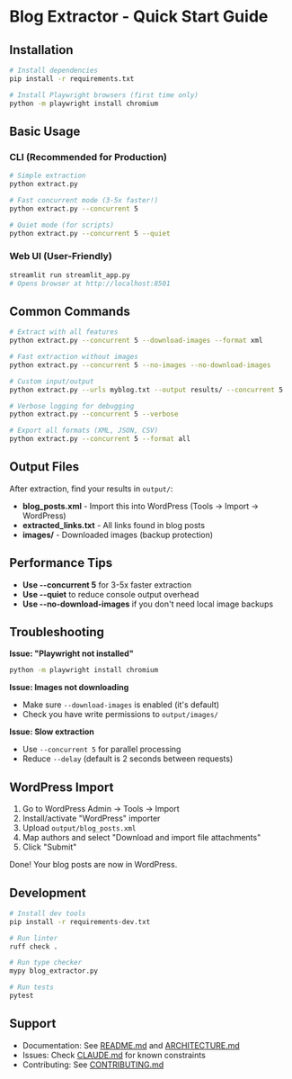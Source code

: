 # Blog Extractor - Quick Start Guide

## Installation

```bash
# Install dependencies
pip install -r requirements.txt

# Install Playwright browsers (first time only)
python -m playwright install chromium
```

## Basic Usage

### CLI (Recommended for Production)

```bash
# Simple extraction
python extract.py

# Fast concurrent mode (3-5x faster!)
python extract.py --concurrent 5

# Quiet mode (for scripts)
python extract.py --concurrent 5 --quiet
```

### Web UI (User-Friendly)

```bash
streamlit run streamlit_app.py
# Opens browser at http://localhost:8501
```

## Common Commands

```bash
# Extract with all features
python extract.py --concurrent 5 --download-images --format xml

# Fast extraction without images
python extract.py --concurrent 5 --no-images --no-download-images

# Custom input/output
python extract.py --urls myblog.txt --output results/ --concurrent 5

# Verbose logging for debugging
python extract.py --concurrent 5 --verbose

# Export all formats (XML, JSON, CSV)
python extract.py --concurrent 5 --format all
```

## Output Files

After extraction, find your results in `output/`:

- **blog_posts.xml** - Import this into WordPress (Tools → Import → WordPress)
- **extracted_links.txt** - All links found in blog posts
- **images/** - Downloaded images (backup protection)

## Performance Tips

- **Use --concurrent 5** for 3-5x faster extraction
- **Use --quiet** to reduce console output overhead
- **Use --no-download-images** if you don't need local image backups

## Troubleshooting

**Issue: "Playwright not installed"**
```bash
python -m playwright install chromium
```

**Issue: Images not downloading**
- Make sure `--download-images` is enabled (it's default)
- Check you have write permissions to `output/images/`

**Issue: Slow extraction**
- Use `--concurrent 5` for parallel processing
- Reduce `--delay` (default is 2 seconds between requests)

## WordPress Import

1. Go to WordPress Admin → Tools → Import
2. Install/activate "WordPress" importer
3. Upload `output/blog_posts.xml`
4. Map authors and select "Download and import file attachments"
5. Click "Submit"

Done! Your blog posts are now in WordPress.

## Development

```bash
# Install dev tools
pip install -r requirements-dev.txt

# Run linter
ruff check .

# Run type checker
mypy blog_extractor.py

# Run tests
pytest
```

## Support

- Documentation: See [README.md](README.md) and [ARCHITECTURE.md](ARCHITECTURE.md)
- Issues: Check [CLAUDE.md](CLAUDE.md) for known constraints
- Contributing: See [CONTRIBUTING.md](CONTRIBUTING.md)

